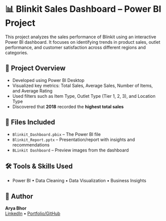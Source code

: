 # 📊 Blinkit Sales Dashboard – Power BI Project

This project analyzes the sales performance of Blinkit using an interactive Power BI dashboard. It focuses on identifying trends in product sales, outlet performance, and customer satisfaction across different regions and categories.

## 🧾 Project Overview
- Developed using Power BI Desktop
- Visualized key metrics: Total Sales, Average Sales, Number of Items, and Average Rating
- Used filters such as Item Type, Outlet Type (Tier 1, 2, 3), and Location Type
- Discovered that **2018** recorded the **highest total sales**

## 📁 Files Included
- `Blinkit_Dashboard.pbix` – The Power BI file
- `Blinkit_Report.pptx` – Presentation/report with insights and recommendations
- `BLinkit Dashboard` – Preview images from the dashboard 

## 🛠️ Tools & Skills Used
- Power BI • Data Cleaning • Data Visualization • Business Insights

## 📌 Author
**Arya Bhor**  
[LinkedIn](https://linkedin.com/in/aryabhor1001) • [Portfolio/GitHub](https://github.com/arya10012)
